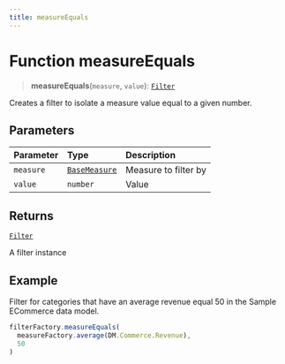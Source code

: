 ```yaml
---
title: measureEquals
---
```


# Function measureEquals

> **measureEquals**(`measure`, `value`): [`Filter`](../../../interfaces/interface.Filter.md)

Creates a filter to isolate a measure value equal to a given number.

## Parameters

| Parameter | Type | Description |
| :------ | :------ | :------ |
| `measure` | [`BaseMeasure`](../../../interfaces/interface.BaseMeasure.md) | Measure to filter by |
| `value` | `number` | Value |

## Returns

[`Filter`](../../../interfaces/interface.Filter.md)

A filter instance

## Example

Filter for categories that have an average revenue equal 50 in the Sample ECommerce data model.
```ts
filterFactory.measureEquals(
  measureFactory.average(DM.Commerce.Revenue),
  50
)
```
